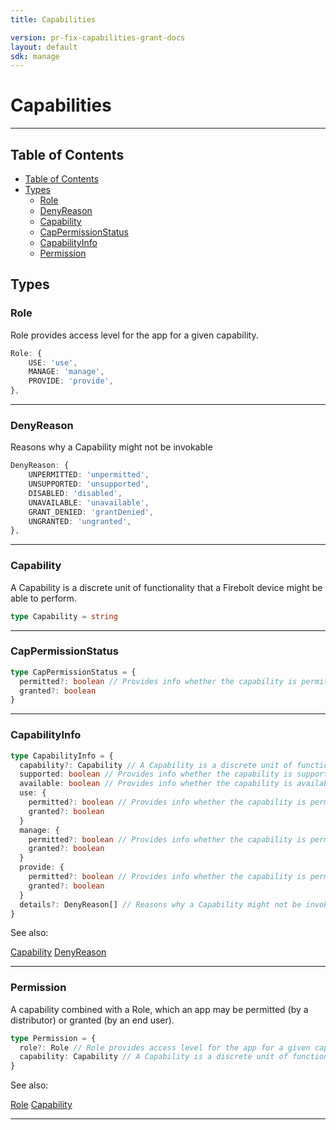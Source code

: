 ```yaml
---
title: Capabilities

version: pr-fix-capabilities-grant-docs
layout: default
sdk: manage
---
```


# Capabilities

---

## Table of Contents

- [Table of Contents](#table-of-contents)
- [Types](#types)
  - [Role](#role)
  - [DenyReason](#denyreason)
  - [Capability](#capability)
  - [CapPermissionStatus](#cappermissionstatus)
  - [CapabilityInfo](#capabilityinfo)
  - [Permission](#permission)

## Types

### Role

Role provides access level for the app for a given capability.

```typescript
Role: {
    USE: 'use',
    MANAGE: 'manage',
    PROVIDE: 'provide',
},

```

---

### DenyReason

Reasons why a Capability might not be invokable

```typescript
DenyReason: {
    UNPERMITTED: 'unpermitted',
    UNSUPPORTED: 'unsupported',
    DISABLED: 'disabled',
    UNAVAILABLE: 'unavailable',
    GRANT_DENIED: 'grantDenied',
    UNGRANTED: 'ungranted',
},

```

---

### Capability

A Capability is a discrete unit of functionality that a Firebolt device might be able to perform.

```typescript
type Capability = string
```

---

### CapPermissionStatus

```typescript
type CapPermissionStatus = {
  permitted?: boolean // Provides info whether the capability is permitted
  granted?: boolean
}
```

---

### CapabilityInfo

```typescript
type CapabilityInfo = {
  capability?: Capability // A Capability is a discrete unit of functionality that a Firebolt device might be able to perform.
  supported: boolean // Provides info whether the capability is supported
  available: boolean // Provides info whether the capability is available
  use: {
    permitted?: boolean // Provides info whether the capability is permitted
    granted?: boolean
  }
  manage: {
    permitted?: boolean // Provides info whether the capability is permitted
    granted?: boolean
  }
  provide: {
    permitted?: boolean // Provides info whether the capability is permitted
    granted?: boolean
  }
  details?: DenyReason[] // Reasons why a Capability might not be invokable
}
```

See also:

[Capability](#capability)
[DenyReason](#denyreason)

---

### Permission

A capability combined with a Role, which an app may be permitted (by a distributor) or granted (by an end user).

```typescript
type Permission = {
  role?: Role // Role provides access level for the app for a given capability.
  capability: Capability // A Capability is a discrete unit of functionality that a Firebolt device might be able to perform.
}
```

See also:

[Role](#role)
[Capability](#capability)

---
